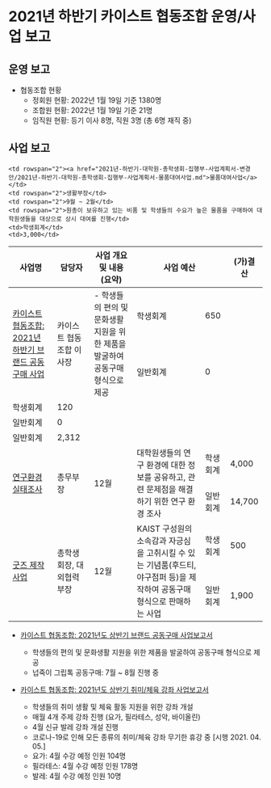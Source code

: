 2021년 하반기 카이스트 협동조합 운영/사업 보고
===

## 운영 보고
- 협동조합 현황
  - 정회원 현황: 2022년 1월 19일 기준 1380명
  - 조합원 현황: 2022년 1월 19일 기준 21명
  - 임직원 현황: 등기 이사 8명, 직원 3명 (총 6명 재직 중)

## 사업 보고
<table>
<thead>
  <tr>
    <th>사업명</th>
    <th>담당자</th>
    <th>사업 개요 및 내용(요약)</th>
    <th colspan="2">사업 예산</th>
    <th>(가)결산</th>
  </tr>
</thead>
<tbody>
  <tr>
    <td rowspan="2"><a href="카이스트-협동조합-2021년-하반기-브랜드-공동구매-사업보고서.md">카이스트 협동조합: 2021년 하반기 브랜드 공동구매 사업</a></td>
    <td rowspan="2">카이스트 협동조합 이사장</td>
    <td rowspan="2">- 학생들의 편의 및 문화생활 지원을 위한 제품을 발굴하여 공동구매 형식으로 제공</td>
    <td>학생회계</td>
    <td>650</td>
  </tr>
  
  <tr>
    <td>일반회계</td>
    <td>0</td>
  </tr>
    <tr>
      <td>학생회계</td>
    <td>120</td>
  </tr>
  <tr>
    <td>일반회계</td>
    <td>0</td>
  </tr>
  
  <tr>
  
    <td rowspan="2"><a href="2021년-하반기-대학원-총학생회-집행부-사업계획서-변경안/2021년-하반기-대학원-총학생회-집행부-사업계획서-물품대여사업.md">물품대여사업</a></td>
    <td rowspan="2">생활부장</td>
    <td rowspan="2">9월 ~ 2월</td>
    <td rowspan="2">원총이 보유하고 있는 비품 및 학생들의 수요가 높은 물품을 구매하여 대학원생들을 대상으로 상시 대여를 진행</td>
    <td>학생회계</td>
    <td>3,000</td>
  </tr>
  <tr>
    <td>일반회계</td>
    <td>2,312</td>
  </tr>
  <tr>
    <td rowspan="2"><a href="2021년-하반기-대학원-총학생회-집행부-사업계획서-변경안/2021년-하반기-대학원-총학생회-집행부-사업계획서-연구환경실태조사.md">연구환경실태조사</a></td>
    <td rowspan="2">총무부장</td>
    <td rowspan="2">12월</td>
    <td rowspan="2">대학원생들의 연구 환경에 대한 정보를 공유하고, 관련 문제점을 해결하기 위한 연구 환경 조사</td>
    <td>학생회계</td>
    <td>4,000</td>
  </tr>
  <tr>
    <td>일반회계</td>
    <td>14,700</td>
  </tr>
  <tr>
    <td rowspan="2"><a href="2021년-하반기-대학원-총학생회-집행부-사업계획서-변경안/2021년-하반기-대학원-총학생회-집행부-사업계획서-굿즈제작사업.md">굿즈 제작사업</a></td>
    <td rowspan="2">총학생회장, 대외협력부장</td>
    <td rowspan="2">12월</td>
    <td rowspan="2">KAIST 구성원의 소속감과 자긍심을 고취시킬 수 있는 기념품(후드티, 야구점퍼 등)을 제작하여 공동구매 형식으로 판매하는 사업</td>
    <td>학생회계</td>
    <td>500</td>
  </tr>
  <tr>
    <td>일반회계</td>
    <td>1,900</td>
  </tr>
 
</tbody>
</table>



- [카이스트 협동조합: 2021년도 상반기 브랜드 공동구매 사업보고서](카이스트-협동조합-2021년-상반기-브랜드-공동구매-사업보고서.md)
  - 학생들의 편의 및 문화생활 지원을 위한 제품을 발굴하여 공동구매 형식으로 제공
  - 넙죽이 그립톡 공동구매: 7월 ~ 8월 진행 중

- [카이스트 협동조합: 2021년도 상반기 취미/체육 강좌 사업보고서](카이스트-협동조합-2021년-상반기-취미체육-강좌-사업보고서.md)
  - 학생들의 취미 생활 및 체육 활동 지원을 위한 강좌 개설
  - 매월 4개 주제 강좌 진행 (요가, 필라테스, 성악, 바이올린)
  - 4월 신규 발레 강좌 개설 진행
  - 코로나-19로 인해 모든 종류의 취미/체육 강좌 무기한 휴강 중 [시행 2021. 04. 05.]
  - 요가: 4월 수강 예정 인원 104명
  - 필라테스: 4월 수강 예정 인원 178명
  - 발레: 4월 수강 예정 인원 10명
